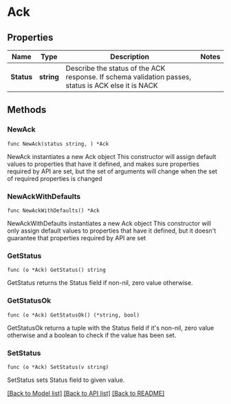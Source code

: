 # Ack

## Properties

Name | Type | Description | Notes
------------ | ------------- | ------------- | -------------
**Status** | **string** | Describe the status of the ACK response. If schema validation passes, status is ACK else it is NACK | 

## Methods

### NewAck

`func NewAck(status string, ) *Ack`

NewAck instantiates a new Ack object
This constructor will assign default values to properties that have it defined,
and makes sure properties required by API are set, but the set of arguments
will change when the set of required properties is changed

### NewAckWithDefaults

`func NewAckWithDefaults() *Ack`

NewAckWithDefaults instantiates a new Ack object
This constructor will only assign default values to properties that have it defined,
but it doesn't guarantee that properties required by API are set

### GetStatus

`func (o *Ack) GetStatus() string`

GetStatus returns the Status field if non-nil, zero value otherwise.

### GetStatusOk

`func (o *Ack) GetStatusOk() (*string, bool)`

GetStatusOk returns a tuple with the Status field if it's non-nil, zero value otherwise
and a boolean to check if the value has been set.

### SetStatus

`func (o *Ack) SetStatus(v string)`

SetStatus sets Status field to given value.



[[Back to Model list]](../README.md#documentation-for-models) [[Back to API list]](../README.md#documentation-for-api-endpoints) [[Back to README]](../README.md)


